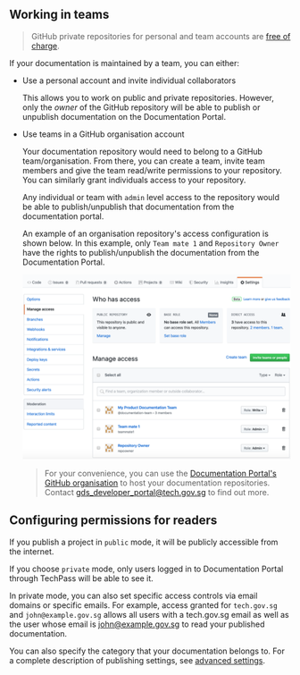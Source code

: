 ## Working in teams

> GitHub private repositories for personal and team accounts are [free of charge](https://github.com/pricing).

If your documentation is maintained by a team, you can either:

- Use a personal account and invite individual collaborators

  This allows you to work on public and private repositories. However, only the _owner_ of the GitHub repository will be able to publish
  or unpublish documentation on the Documentation Portal.

- Use teams in a GitHub organisation account

  Your documentation repository would need to belong to a GitHub team/organisation. From there, you can create a team, invite team members and give the team
  read/write permissions to your repository. You can similarly grant individuals access to your repository.

  Any individual or team with `admin` level access to the repository would be able to publish/unpublish that documentation from the documentation portal.

  An example of an organisation repository's access configuration is shown below. In this example, only `Team mate 1` and `Repository Owner` have the rights to publish/unpublish the documentation from the Documentation Portal.

  ![GitHub organization repository access management screenshot](../assets/github_org_repo_access.png)

  > For your convenience, you can use the [Documentation Portal's GitHub organisation](https://github.com/Documentation-Portal) to host your documentation repositories.
  > Contact gds_developer_portal@tech.gov.sg to find out more.

## Configuring permissions for readers

If you publish a project in `public` mode, it will be publicly accessible from the internet.

If you choose `private` mode, only users logged in to Documentation Portal through TechPass will be able to see it. 

In private mode, you can also set specific access controls via email domains or specific emails. For example, access granted for `tech.gov.sg` and `john@example.gov.sg` allows all users with a tech.gov.sg email as well as the user whose email is john@example.gov.sg to read your published documentation.

You can also specify the category that your documentation belongs to. For a complete description of publishing settings, see [advanced settings](advanced/publish-settings).
